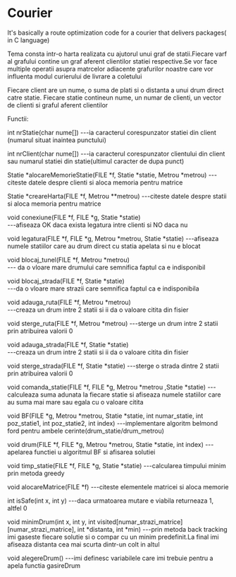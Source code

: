 # Courier
It's basically a route optimization code for a courier that delivers packages( in C language)

Tema consta intr-o harta realizata cu ajutorul unui graf de statii.Fiecare varf al grafului contine un graf aferent clientilor statiei respective.Se vor face multiple operatii asupra matrcelor adiacente grafurilor noastre care vor influenta modul curierului de livrare a coletului

Fiecare client are un nume, o suma de plati si o distanta a unui drum direct catre statie. Fiecare statie contineun nume, un numar de clienti, un vector de clienti si graful aferent clientilor

Functii:


int nrStatie(char nume[])
---ia caracterul corespunzator statiei din client (numarul situat inaintea punctului)


int nrClient(char nume[])
---ia caracterul corespunzator clientului din client sau numarul statiei din statie(ultimul caracter de dupa punct)


Statie *alocareMemorieStatie(FILE *f, Statie *statie, Metrou *metrou)
---citeste datele despre clienti si aloca memoria pentru matrice


Statie *creareHarta(FILE *f, Metrou **metrou) 
---citeste datele despre statii si aloca memoria pentru matrice


void conexiune(FILE *f, FILE *g, Statie *statie)        
---afiseaza OK daca exista legatura intre clienti si NO daca nu


void legatura(FILE *f, FILE *g, Metrou *metrou, Statie *statie)
---afiseaza numele statiilor care au drum direct cu statia apelata si nu e blocat


void blocaj_tunel(FILE *f, Metrou *metrou)      
--- da o vloare mare drumului care semnifica faptul ca e indisponibil


void blocaj_strada(FILE *f, Statie *statie)     
---da o vloare mare strazii care semnifica faptul ca e indisponibila


void adauga_ruta(FILE *f, Metrou *metrou)  
---creaza un drum intre 2 statii si ii da o valoare citita din fisier


void sterge_ruta(FILE *f, Metrou *metrou)
---sterge un drum intre 2 statii prin atribuirea valorii 0  


void adauga_strada(FILE *f, Statie *statie)   
---creaza un drum intre 2 statii si ii da o valoare citita din fisier


void sterge_strada(FILE *f, Statie *statie)
---sterge o strada dintre 2 statii prin atribuirea valorii 0


void comanda_statie(FILE *f, FILE *g, Metrou *metrou ,Statie *statie)
---calculeaza suma adunata la fiecare statie si afiseaza numele statiilor care au suma mai mare sau egala cu o valoare citita 


void BF(FILE *g, Metrou *metrou, Statie *statie, int numar_statie, int poz_statie1, int poz_statie2, int index)
---implementare algoritm belmond ford pentru ambele cerinte(drum_statie/drum_metrou)

void drum(FILE *f, FILE *g, Metrou *metrou, Statie *statie, int index)
---apelarea functiei u algoritmul BF si afisarea solutiei

void timp_statie(FILE *f, FILE *g, Statie *statie)
---calcularea timpului minim prin metoda greedy


void alocareMatrice(FILE *f)
---citeste elementele matricei si aloca memorie 


int isSafe(int x, int y)
---daca urmatoarea mutare e viabila returneaza 1, altfel 0


void minimDrum(int x, int y, int visited[numar_strazi_matrice][numar_strazi_matrice], int *distanta, int *min)
---prin metoda back tracking imi gaseste fiecare solutie si o compar cu un minim predefinit.La final imi afiseaza distanta cea mai scurta dintr-un colt in altul

void alegereDrum()
---imi definesc variabilele care imi trebuie pentru a apela functia gasireDrum
